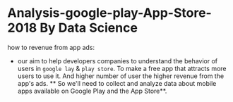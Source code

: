 # Analysis-google-play-App-Store-2018 By Data Science
 how to revenue from app ads: 
 - our aim to help developers companies to understand the behavior of users in `google lay` &amp; `play store`. 
 To make a free app that attracts more users to use it. And higher number of user the higher revenue from the app's ads.
 ** So we'll need to collect and analyze data about mobile apps available on Google Play and the App Store**.
